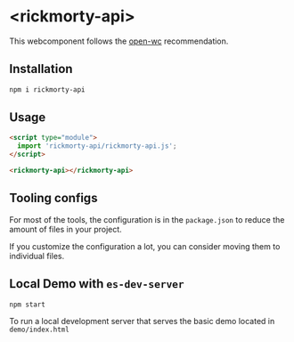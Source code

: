# \<rickmorty-api>

This webcomponent follows the [open-wc](https://github.com/open-wc/open-wc) recommendation.

## Installation
```bash
npm i rickmorty-api
```

## Usage
```html
<script type="module">
  import 'rickmorty-api/rickmorty-api.js';
</script>

<rickmorty-api></rickmorty-api>
```



## Tooling configs

For most of the tools, the configuration is in the `package.json` to reduce the amount of files in your project.

If you customize the configuration a lot, you can consider moving them to individual files.

## Local Demo with `es-dev-server`
```bash
npm start
```
To run a local development server that serves the basic demo located in `demo/index.html`
